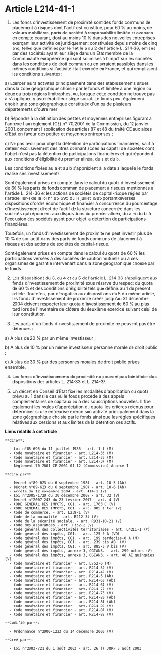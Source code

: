 # Article L214-41-1

1. Les fonds d'investissement de proximité sont des fonds communs de placement à risques dont l'actif est constitué, pour 60
% au moins, de valeurs mobilières, parts de société à responsabilité limitée et avances en compte courant, dont au moins 10 %
dans des nouvelles entreprises exerçant leur activité ou juridiquement constituées depuis moins de cinq ans, telles que
définies par le 1 et le a du 2 de l'article L. 214-36, émises par des sociétés ayant leur siège dans un Etat membre de la
Communauté européenne qui sont soumises à l'impôt sur les sociétés dans les conditions de droit commun ou en seraient
passibles dans les mêmes conditions si l'activité était exercée en France, et qui remplissent les conditions suivantes :

a) Exercer leurs activités principalement dans des établissements situés dans la zone géographique choisie par le fonds et
limitée à une région ou deux ou trois régions limitrophes, ou, lorsque cette condition ne trouve pas à s'appliquer, y avoir
établi leur siège social. Le fonds peut également choisir une zone géographique constituée d'un ou de plusieurs départements
d'outre mer ;

b) Répondre à la définition des petites et moyennes entreprises figurant à l'annexe I au règlement (CE) n° 70/2001 de la
Commission, du 12 janvier 2001, concernant l'application des articles 87 et 88 du traité CE aux aides d'Etat en faveur des
petites et moyennes entreprises ;

c) Ne pas avoir pour objet la détention de participations financières, sauf à détenir exclusivement des titres donnant accès
au capital de sociétés dont l'objet n'est pas la détention de participations financières et qui répondent aux conditions
d'éligibilité du premier alinéa, du a et du b.

Les conditions fixées au a et au b s'apprécient à la date à laquelle le fonds réalise ses investissements.

Sont également prises en compte dans le calcul du quota d'investissement de 60 % les parts de fonds commun de placement à
risques mentionnés à l'article L. 214-36 et les actions de sociétés de capital-risque régies par l'article 1er-1 de la loi n°
85-695 du 11 juillet 1985 portant diverses dispositions d'ordre économique et financier à concurrence du pourcentage
d'investissement direct de l'actif de la structure concernée dans les sociétés qui répondent aux dispositions du premier
alinéa, du a et du b, à l'exclusion des sociétés ayant pour objet la détention de participations financières.

Toutefois, un fonds d'investissement de proximité ne peut investir plus de 10 % de son actif dans des parts de fonds communs
de placement à risques et des actions de sociétés de capital-risque.

Sont également prises en compte dans le calcul du quota de 60 % les participations versées à des sociétés de caution mutuelle
ou à des organismes de garantie intervenant dans la zone géographique choisie par le fonds.

2. Les dispositions du 3, du 4 et du 5 de l'article L. 214-36 s'appliquent aux fonds d'investissement de proximité sous
réserve du respect du quota de 60 % et des conditions d'éligibilité tels que définis au 1 du présent article. Toutefois, par
dérogation aux dispositions du 5 du même article, les fonds d'investissement de proximité créés jusqu'au 31 décembre 2004
doivent respecter leur quota d'investissement de 60 % au plus tard lors de l'inventaire de clôture du deuxième exercice
suivant celui de leur constitution.

3. Les parts d'un fonds d'investissement de proximité ne peuvent pas être détenues :

a) A plus de 20 % par un même investisseur ;

b) A plus de 10 % par un même investisseur personne morale de droit public ;

c) A plus de 30 % par des personnes morales de droit public prises ensemble.

4. Les fonds d'investissements de proximité ne peuvent pas bénéficier des dispositions des articles L. 214-33 et L. 214-37.

5. Un décret en Conseil d'Etat fixe les modalités d'application du quota prévu au 1 dans le cas où le fonds procède à des
appels complémentaires de capitaux ou à des souscriptions nouvelles. Il fixe également les règles d'appréciation du quota,
les critères retenus pour déterminer si une entreprise exerce son activité principalement dans la zone géographique choisie
par le fonds ainsi que les règles spécifiques relatives aux cessions et aux limites de la détention des actifs.

**Liens relatifs à cet article**

	**Cite**:

	  - Loi n°85-695 du 11 juillet 1985 - art. 1-1 (M)
	  - Code monétaire et financier - art. L214-33 (M)
	  - Code monétaire et financier - art. L214-36 (M)
	  - Code monétaire et financier - art. L214-37 (M)
	  - Règlement 70-2001 CE 2001-01-12 (Commission) Annexe I

	**Cité par**:

	  - Décret n°89-623 du 6 septembre 1989 - art. 10-5 (Ab)
	  - Décret n°89-623 du 6 septembre 1989 - art. 10-6 (Ab)
	  - Arrêté du 12 novembre 2004 - art. 414-1 (V)
	  - Loi n°2005-1720 du 30 décembre 2005 - art. 32 (V)
	  - Décret n°2007-243 du 23 février 2007 - art. 4 (V)
	  - CODE GENERAL DES IMPOTS, CGI. - art. 1763 C (V)
	  - CODE GENERAL DES IMPOTS, CGI. - art. 885 I ter (V)
	  - Code de commerce. - art. L239-1 (V)
	  - Code de la mutualité - art. R212-31 (V)
	  - Code de la sécurité sociale. - art. R931-10-21 (V)
	  - Code des assurances - art. R332-2 (V)
	  - Code général des collectivités territoriales - art. L4211-1 (V)
	  - Code général des impôts, CGI. - art. 125-0 A (VD)
	  - Code général des impôts, CGI. - art. 199 terdecies-0 A (M)
	  - Code général des impôts, CGI. - art. 239 bis AB  (V)
	  - Code général des impôts, CGI. - art. 885-0 V bis (V)
	  - Code général des impôts, annexe 3, CGIAN3. - art. 299 octies (V)
	  - Code général des impôts, annexe 3, CGIAN3. - art. 46 AI quinquies (V)
	  - Code monétaire et financier - art. L752-6 (M)
	  - Code monétaire et financier - art. R214-39 (V)
	  - Code monétaire et financier - art. R214-42 (V)
	  - Code monétaire et financier - art. R214-5 (Ab)
	  - Code monétaire et financier - art. R214-60 (Ab)
	  - Code monétaire et financier - art. R214-64 (V)
	  - Code monétaire et financier - art. R214-75 (V)
	  - Code monétaire et financier - art. R214-76 (V)
	  - Code monétaire et financier - art. R214-80 (Ab)
	  - Code monétaire et financier - art. R214-81 (Ab)
	  - Code monétaire et financier - art. R214-82 (V)
	  - Code monétaire et financier - art. R214-87 (V)
	  - Code monétaire et financier - art. R214-88 (V)

	**Codifié par**:

	  - Ordonnance n°2000-1223 du 14 décembre 2000 (V)

	**Créé par**:

	  - Loi n°2003-721 du 1 août 2003 - art. 26 () JORF 5 août 2003
